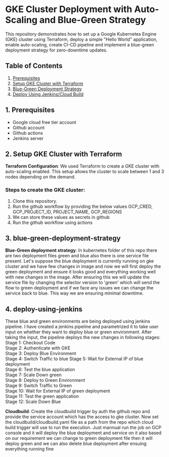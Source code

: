 # GKE Cluster Deployment with Auto-Scaling and Blue-Green Strategy

This repository demonstrates how to set up a Google Kubernetes Engine (GKE) cluster using Terraform, deploy a simple "Hello World" application, enable auto-scaling, create CI-CD pipeline and implement a blue-green deployment strategy for zero-downtime updates.

## Table of Contents

1. [Prerequisites](#prerequisites)
2. [Setup GKE Cluster with Terraform](#setup-gke-cluster-with-terraform)
3. [Blue-Green Deployment Strategy](#blue-green-deployment-strategy)
4. [Deploy Using Jenkins/Cloud Build](#deploy-using-jenkinscloud-build)


## 1. Prerequisites
- Google cloud free tier account
- Github account
- Github actions
- Jenkins server

## 2. Setup GKE Cluster with Terraform

 **Terraform Configuration**: We used Terraform to create a GKE cluster with auto-scaling enabled. This setup allows the cluster to scale between 1 and 3 nodes depending on the demand.

### Steps to create the GKE cluster:
1. Clone this repository.
2. Run the github workflow by providing the below values
GCP_CRED, GCP_PROJECT_ID, PROJECT_NAME, GCP_REGIONS
3. We can store these values as secrets in github
4. Run the github workflow using actions

## 3. blue-green-deployment-strategy

**Blue-Green deployment strategy**:
In kubernetes folder of this repo there are two deployment files green and blue also there is one service file present.
Let's suppose the blue deployment is currently running on gke cluster and we have few changes in image and now we will 
first deploy the green deployment and ensure it looks good and everything working well with new changes in the image.
After ensuring this we will update the service file by changing the selector version to 'green' which will send the flow to
green deployment and if we face any issues we can change the service back to blue. This way we are ensuring minimal downtime.

## 4. deploy-using-jenkins

These blue and green environments are being deployed using jenkins pipeline. I have created a jenkins pipeline and parametrized it to take user input on whether they want to deploy blue or green environment. After taking the input, the pipeline deploys the new changes in following stages:
Stage 1: Checkout Code	
Stage 2: Authenticate with GKE	
Stage 3: Deploy Blue Environment	
Stage 4: Switch Traffic to blue	
Stage 5: Wait for External IP of blue deployment	
Stage 6: Test the blue application	
Stage 7: Scale Down green	
Stage 8: Deploy to Green Environment	
Stage 9: Switch Traffic to Green	
Stage 10: Wait for External IP of green deployment	
Stage 11: Test the green application	
Stage 12: Scale Down Blue

**Cloudbuild**:
Create the cloudbuild trigger by auth the github repo and provide the service account which has the access to gke cluster.
Now set the cloudbuild/cloudbuild.yaml file as a path from the repo which cloud build trigger will use to run the execution.
Just mannual run the job on GCP console and it will deploy the blue deployment and service on it also based on our requirement
we can change to green deployment file then it will deploy green and we can also delete blue deployment after ensuing everything 
running fine

